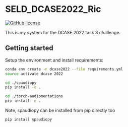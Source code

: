 # SELD_DCASE2022_Ric


[![GitHub license](https://img.shields.io/github/license/rfalcon100/seld_dcase2022_ric)](https://github.com/rfalcon100/seld_dcase2022_ric/blob/main/LICENSE)

This is my system for the DCASE 2022 task 3 challenge.

## Getting started

Setup the environment and install requirements:
```bash
conda env create -n dcase2022 --file requirements.yml
source activate dcase 2022

cd ./spaudiopy
pip install -e .

cd ./torch-audiomentations
pip install -e .
```

Note, spaudiopy can be installed from pip directly too
```bash
pip install spaudiopy
```
